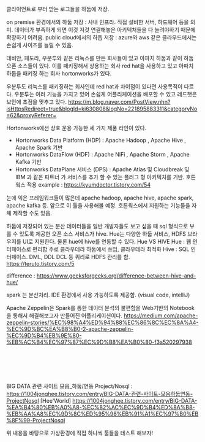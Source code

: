 클라이언트로 부터 받는 로그들을 하둡에 저장.

on premise 환경에서의 하둡 저장 : 사내 인프라. 직접 설비한 서버, 하드웨어 등을 의미. 데이터가 부족하게 되면 이것 저것 연결해놓은 아키텍처들을 다 늘려야하기 때문에 확장하기 어려움.
public cloud에서의 하둡 저장 : azure와 aws 같은 클라우드에서는 손쉽게 사이즈를 늘릴 수 있음.

데비안, 페도라, 우분투와 같은 리눅스를 만든 회사들이 있고 아파치 하둡과 같이 하둡 오픈 소스들이 있다.
이를 패키징해서 상용하는 회사 red hat을 사용하고 있고 아파치 하둡을 패키징 하는 회사 hortonworks가 있다.

우분투도 리눅스를 패키징하는 회사인데 red hat과 차이점이 있다면 사용목적이 다르다. 우분투는 여러 기능을 가지고 있어 손쉽게 어플리케이션을 배포할 수 있고 레드햇은 보안에 초점을 맞추고 있다.
https://m.blog.naver.com/PostView.nhn?isHttpsRedirect=true&blogId=ki630808&logNo=221895883311&categoryNo=62&proxyReferer=

Hortonworks에선 상호 운용 가능한 세 가지 제품 라인이 있다.
- Hortonworks Data Platform (HDP) : Apache Hadoop , Apache Hive , Apache Spark 기반
- Hortonworks DataFlow (HDF) : Apache NiFi , Apache Storm , Apache Kafka 기반
- Hortonworks DataPlane 서비스 (DPS) : Apache Atlas 및 Cloudbreak 및 IBM 과 같은 파트너 가 서비스를 추가 할 수 있는 플러그 형 아키텍처를 기반. 
호튼웍스 적용 example : https://kyumdoctor.tistory.com/54

눈에 익은 프레임워크들이 많은데 apache hadoop, apache hive, apache spark, apache kafka 등. 앞으로 이 툴을 사용해볼 예정.
호튼웍스에서 지원하는 기능들을 자체 제작할 수도 있음.

하둡에 저장되어 있는 분산 데이터들을 일반 개발자들도 보고 싶을 때 sql 형식으로 부를 수 있도록 제공한 오픈 소스 서비스가 hive.
Hue는 다양한 하둡 서비스, HDFS 브라우저를 UI로 지원한다.
물론 hue에 hive를 연동할 수 있다.
Hue VS HIVE
Hue : 웹 인터페이스로 편리함  주로 클라우데라 하둡에서 쓰임, 클라우데라 최적화 
Hive : SQL 인터페이스. DML, DDL DCL 등 쿼리로 HDFS 관리를 함.
https://teruto.tistory.com/5

difference : https://www.geeksforgeeks.org/difference-between-hive-and-hue/

spark 는 분산처리. IDE 환경에서 사용 가능하도록 제공함. (visual code, intelliJ)

Apache Zeppelin은 Spark를 통한 데이터 분석의 불편함을 Web기반의 Notebook을 통해서 해결해보고자 만들어진 어플리케이션이다.
https://medium.com/apache-zeppelin-stories/%EC%98%A4%ED%94%88%EC%86%8C%EC%8A%A4-%EC%9D%BC%EA%B8%B0-2-apache-zeppelin-%EC%9D%B4%EB%9E%80-%EB%AC%B4%EC%97%87%EC%9D%B8%EA%B0%80-f3a520297938

<br/><br/><br/><br/>
 
 
BIG DATA 관련 사이트 모음_하둡/연동 Project/Nosql : https://1004jonghee.tistory.com/entry/BIG-DATA-관련-사이트-모음하둡연동-ProjectNosql [Hee'World]
https://1004jonghee.tistory.com/entry/BIG-DATA-%EA%B4%80%EB%A0%A8-%EC%82%AC%EC%9D%B4%ED%8A%B8-%EB%AA%A8%EC%9D%8C%ED%95%98%EB%91%A1%EC%97%B0%EB%8F%99-ProjectNosql
 
위 내용을 바탕으로 가상환경에 직접 하나씩 툴들을 테스트 해보자!
